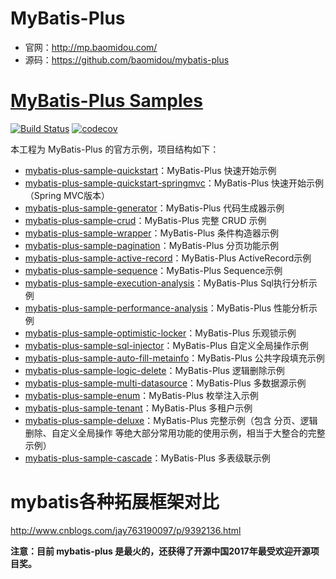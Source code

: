 # MyBatis-Plus

- 官网：http://mp.baomidou.com/
- 源码：https://github.com/baomidou/mybatis-plus


# [MyBatis-Plus Samples](https://github.com/baomidou/mybatis-plus-samples)

[![Build Status](https://travis-ci.org/baomidou/mybatis-plus-samples.svg?branch=master)](https://travis-ci.org/baomidou/mybatis-plus-samples)
[![codecov](https://codecov.io/gh/baomidou/mybatis-plus-samples/branch/master/graph/badge.svg)](https://codecov.io/gh/baomidou/mybatis-plus-samples)

本工程为 MyBatis-Plus 的官方示例，项目结构如下：

- [mybatis-plus-sample-quickstart](mybatis-plus-sample-quickstart)：MyBatis-Plus 快速开始示例
- [mybatis-plus-sample-quickstart-springmvc](mybatis-plus-sample-quickstart-springmvc)：MyBatis-Plus 快速开始示例（Spring MVC版本）
- [mybatis-plus-sample-generator](mybatis-plus-sample-generator)：MyBatis-Plus 代码生成器示例
- [mybatis-plus-sample-crud](mybatis-plus-sample-crud)：MyBatis-Plus 完整 CRUD 示例
- [mybatis-plus-sample-wrapper](mybatis-plus-sample-wrapper)：MyBatis-Plus 条件构造器示例
- [mybatis-plus-sample-pagination](mybatis-plus-sample-pagination)：MyBatis-Plus 分页功能示例
- [mybatis-plus-sample-active-record](mybatis-plus-sample-active-record)：MyBatis-Plus ActiveRecord示例
- [mybatis-plus-sample-sequence](mybatis-plus-sample-sequence)：MyBatis-Plus Sequence示例
- [mybatis-plus-sample-execution-analysis](mybatis-plus-sample-execution-analysis)：MyBatis-Plus Sql执行分析示例
- [mybatis-plus-sample-performance-analysis](mybatis-plus-sample-performance-analysis)：MyBatis-Plus 性能分析示例
- [mybatis-plus-sample-optimistic-locker](mybatis-plus-sample-optimistic-locker)：MyBatis-Plus 乐观锁示例
- [mybatis-plus-sample-sql-injector](mybatis-plus-sample-sql-injector)：MyBatis-Plus 自定义全局操作示例
- [mybatis-plus-sample-auto-fill-metainfo](mybatis-plus-sample-auto-fill-metainfo)：MyBatis-Plus 公共字段填充示例
- [mybatis-plus-sample-logic-delete](mybatis-plus-sample-logic-delete)：MyBatis-Plus 逻辑删除示例
- [mybatis-plus-sample-multi-datasource](mybatis-plus-sample-multi-datasource)：MyBatis-Plus 多数据源示例
- [mybatis-plus-sample-enum](mybatis-plus-sample-enum)：MyBatis-Plus 枚举注入示例
- [mybatis-plus-sample-tenant](mybatis-plus-sample-tenant)：MyBatis-Plus 多租户示例
- [mybatis-plus-sample-deluxe](mybatis-plus-sample-deluxe)：MyBatis-Plus 完整示例（包含 分页、逻辑删除、自定义全局操作 等绝大部分常用功能的使用示例，相当于大整合的完整示例）
- [mybatis-plus-sample-cascade](mybatis-plus-sample-cascade)：MyBatis-Plus 多表级联示例


# mybatis各种拓展框架对比

http://www.cnblogs.com/jay763190097/p/9392136.html

**注意：目前 mybatis-plus 是最火的，还获得了开源中国2017年最受欢迎开源项目奖。**